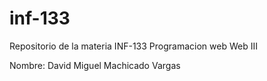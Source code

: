# inf-133
Repositorio de la materia INF-133 Programacion web Web III 

Nombre: David Miguel Machicado Vargas 
